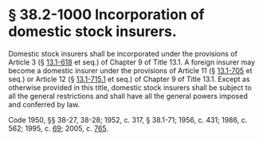 # § 38.2-1000 Incorporation of domestic stock insurers.

<p>Domestic stock insurers shall be incorporated under the provisions of Article 3 (§ <a href='http://law.lis.virginia.gov/vacode/13.1-618/'>13.1-618</a> et seq.) of Chapter 9 of Title 13.1. A foreign insurer may become a domestic insurer under the provisions of Article 11 (§ <a href='http://law.lis.virginia.gov/vacode/13.1-705/'>13.1-705</a> et seq.) or Article 12 (§ <a href='http://law.lis.virginia.gov/vacode/13.1-715.1/'>13.1-715.1</a> et seq.) of Chapter 9 of Title 13.1. Except as otherwise provided in this title, domestic stock insurers shall be subject to all the general restrictions and shall have all the general powers imposed and conferred by law.</p><p>Code 1950, §§ 38-27, 38-28; 1952, c. 317, § 38.1-71; 1956, c. 431; 1986, c. 562; 1995, c. <a href='http://lis.virginia.gov/cgi-bin/legp604.exe?951+ful+CHAP0069'>69</a>; 2005, c. <a href='http://lis.virginia.gov/cgi-bin/legp604.exe?051+ful+CHAP0765'>765</a>.</p>
